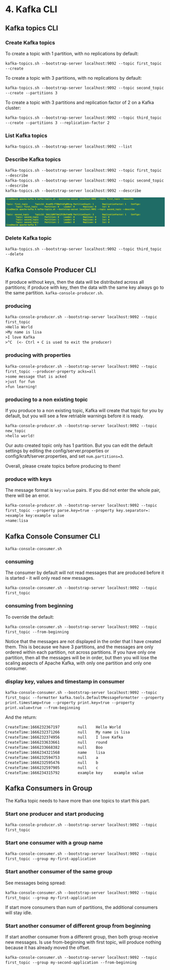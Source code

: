 # 4. Kafka CLI

## Kafka topics CLI
### Create Kafka topics
To create a topic with 1 partition, with no replications by default: 
```
kafka-topics.sh --bootstrap-server localhost:9092 --topic first_topic --create
```

To create a topic with 3 partitions, with no replications by default:
```
kafka-topics.sh --bootstrap-server localhost:9092 --topic second_topic --create --partitions 3
```

To create a topic with 3 partitions and replication factor of 2 on a Kafka cluster:
```
kafka-topics.sh --bootstrap-server localhost:9092 --topic third_topic --create --partitions 3 --replication-factor 2
```

### List Kafka topics
```
kafka-topics.sh --bootstrap-server localhost:9092 --list
```

### Describe Kafka topics
```
kafka-topics.sh --bootstrap-server localhost:9092 --topic first_topic --describe
kafka-topics.sh --bootstrap-server localhost:9092 --topic second_topic --describe
kafka-topics.sh --bootstrap-server localhost:9092 --describe
```
<img src="images/describe-topic.png">

### Delete Kafka topic
```
kafka-topics.sh --bootstrap-server localhost:9092 --topic third_topic --delete
```

## Kafka Console Producer CLI
If produce without keys, then the data will be distributed across all partitions; if produce with key, then the data with the same key always go to the same partition. `kafka-console-producer.sh`. 

### producing
```
kafka-console-producer.sh --bootstrap-server localhost:9092 --topic first_topic 
>Hello World
>My name is lisa
>I love Kafka
>^C  (<- Ctrl + C is used to exit the producer)
```

### producing with properties
```
kafka-console-producer.sh --bootstrap-server localhost:9092 --topic first_topic --producer-property acks=all
>some message that is acked
>just for fun
>fun learning!
```

### producing to a non existing topic
If you produce to a non existing topic, Kafka will create that topic for you by default, but you will see a few retriable warnings before it is ready. 
```
kafka-console-producer.sh --bootstrap-server localhost:9092 --topic new_topic
>hello world!
```
Our auto created topic only has 1 partition. But you can edit the default settings by editing the config/server.properties or config/kraft/server.properties, and set `num.partitions=3`.

Overall, please create topics before producing to them!

### produce with keys
The message format is `key:value` pairs. If you did not enter the whole pair, there will be an error. 
```
kafka-console-producer.sh --bootstrap-server localhost:9092 --topic first_topic --property parse.key=true --property key.separator=:
>example key:example value
>name:lisa
```

## Kafka Console Consumer CLI
`kafka-console-consumer.sh` 

### consuming
The consumer by default will not read messages that are produced before it is started - it will only read new messages. 
```
kafka-console-consumer.sh --bootstrap-server localhost:9092 --topic first_topic
```

### consuming from beginning
To override the default: 
```
kafka-console-consumer.sh --bootstrap-server localhost:9092 --topic first_topic --from-beginning
```
Notice that the messages are not displayed in the order that I have created them. This is because we have 3 partitions, and the messages are only ordered within each partition, not across partitions. If you have only one partition, then all the messages will be in order, but then you will lose the scaling aspects of Apache Kafka, with only one partition and only one consumer. 

### display key, values and timestamp in consumer
```
kafka-console-consumer.sh --bootstrap-server localhost:9092 --topic first_topic --formatter kafka.tools.DefaultMessageFormatter --property print.timestamp=true --property print.key=true --property print.value=true --from-beginning
```
And the return:
```
CreateTime:1666232367197        null    Hello World
CreateTime:1666232371266        null    My name is lisa
CreateTime:1666232374956        null    I love Kafka
CreateTime:1666233633661        null    round
CreateTime:1666233668382        null    Boo
CreateTime:1666234321568        name    lisa
CreateTime:1666232594753        null    a
CreateTime:1666232595476        null    b
CreateTime:1666232597905        null    c
CreateTime:1666234315792        example key     example value
```

## Kafka Consumers in Group
The Kafka topic needs to have more than one topics to start this part. 
### Start one producer and start producing
```
kafka-console-producer.sh --bootstrap-server localhost:9092 --topic first_topic
```

### Start one consumer with a group name
```
kafka-console-consumer.sh --bootstrap-server localhost:9092 --topic first_topic --group my-first-application
```

### Start another consumer of the same group
See messages being spread:
```
kafka-console-consumer.sh --bootstrap-server localhost:9092 --topic first_topic --group my-first-application
```
If start more consumers than num of partitions, the additional consumers will stay idle. 

### Start another consumer of different group from beginning
If start another consumer from a different group, then both group receive new messages. Is use from-beginning with first topic, will produce nothing because it has already moved the offset. 
```
kafka-console-consumer.sh --bootstrap-server localhost:9092 --topic first_topic --group my-second-application --from-beginning
```






















